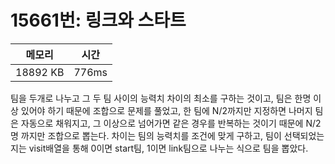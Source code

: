 # 15661번: 링크와 스타트

| 메모리 | 시간 |
| --- | --- |
| 18892 KB | 776ms |

팀을 두개로 나누고 그 두 팀 사이의 능력치 차이의 최소를 구하는 것이고, 팀은 한명 이상 있어야 하기 때문에 조합으로 문제를 풀었고, 한 팀에 N/2까지만 지정하면 나머지 팀은 자동으로 채워지고, 그 이상으로 넘어가면 같은 경우를 반복하는 것이기 때문에 N/2명 까지만 조합으로 뽑는다. 차이는 팀의 능력치를 조건에 맞게 구하고, 팀이 선택되었는지는 visit배열을 통해 0이면 start팀, 1이면 link팀으로 나누는 식으로 팀을 뽑았다.